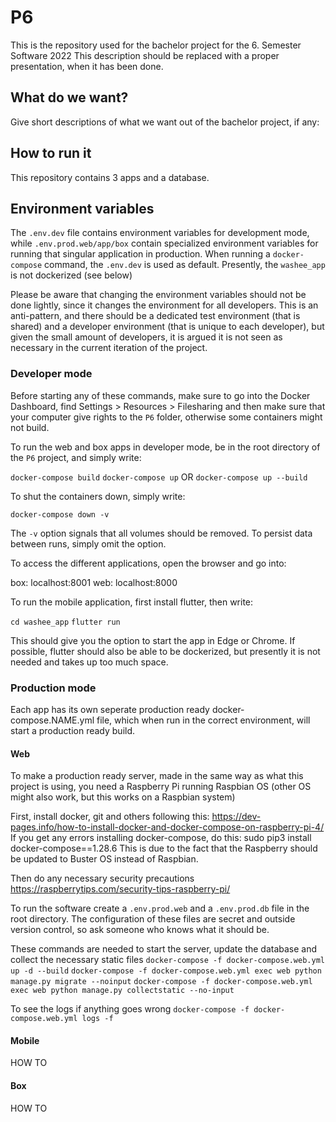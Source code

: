 # P6

This is the repository used for the bachelor project for the 6. Semester Software 2022
This description should be replaced with a proper presentation, when it has been done.

## What do we want?
Give short descriptions of what we want out of the bachelor project, if any:

## How to run it
This repository contains 3 apps and a database.

## Environment variables
The `.env.dev` file contains environment variables for development mode, while `.env.prod.web/app/box` contain specialized environment variables for running that singular application in production. When running a `docker-compose` command, the `.env.dev` is used as default. Presently, the `washee_app` is not dockerized (see below)

Please be aware that changing the environment variables should not be done lightly, since it changes the environment for all developers. This is an anti-pattern, and there should be a dedicated test environment (that is shared) and a developer environment (that is unique to each developer), but given the small amount of developers, it is argued it is not seen as necessary in the current iteration of the project.

### Developer mode
Before starting any of these commands, make sure to go into the Docker Dashboard, find Settings > Resources > Filesharing and then make sure that your computer give rights to the `P6` folder, otherwise some containers might not build.

To run the web and box apps in developer mode, be in the root directory of the `P6` project, and simply write:

`docker-compose build`
`docker-compose up`
OR
`docker-compose up --build`

To shut the containers down, simply write:

`docker-compose down -v`

The `-v` option signals that all volumes should be removed. To persist data between runs, simply omit the option.

To access the different applications, open the browser and go into:

box: localhost:8001
web: localhost:8000

To run the mobile application, first install flutter, then write:

`cd washee_app`
`flutter run`

This should give you the option to start the app in Edge or Chrome.
If possible, flutter should also be able to be dockerized, but presently it is not needed and takes up too much space.

### Production mode
Each app has its own seperate production ready docker-compose.NAME.yml file, which when run in the correct environment, will start a production ready build.

#### Web
To make a production ready server, made in the same way as what this project is using, you need a Raspberry Pi running Raspbian OS (other OS might also work, but this works on a Raspbian system)

First, install docker, git and others following this:
https://dev-pages.info/how-to-install-docker-and-docker-compose-on-raspberry-pi-4/
If you get any errors installing docker-compose, do this:
sudo pip3 install docker-compose==1.28.6
This is due to the fact that the Raspberry should be updated to Buster OS instead of Raspbian.

Then do any necessary security precautions
https://raspberrytips.com/security-tips-raspberry-pi/





To run the software create a `.env.prod.web` and a `.env.prod.db` file in the root directory.
The configuration of these files are secret and outside version control, so ask someone who knows what it should be.

These commands are needed to start the server, update the database and collect the necessary static files
`docker-compose -f docker-compose.web.yml up -d --build`
`docker-compose -f docker-compose.web.yml exec web python manage.py migrate --noinput`
`docker-compose -f docker-compose.web.yml exec web python manage.py collectstatic --no-input`

To see the logs if anything goes wrong
`docker-compose -f docker-compose.web.yml logs -f`

#### Mobile
HOW TO

#### Box
HOW TO